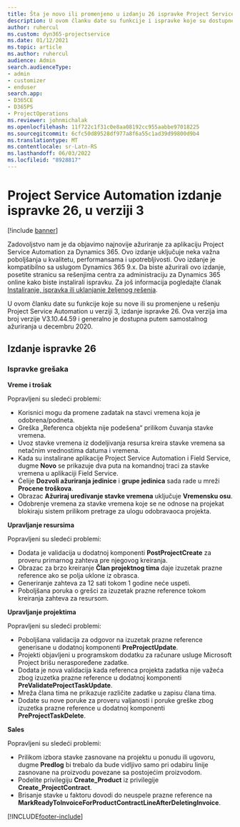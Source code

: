 ```yaml
---
title: Šta je novo ili promenjeno u izdanju 26 ispravke Project Service Automation verzije 3
description: U ovom članku date su funkcije i ispravke koje su dostupne u izdanju 26 ispravke za Project Service Automation verzije 3.
author: ruhercul
ms.custom: dyn365-projectservice
ms.date: 01/12/2021
ms.topic: article
ms.author: ruhercul
audience: Admin
search.audienceType:
- admin
- customizer
- enduser
search.app:
- D365CE
- D365PS
- ProjectOperations
ms.reviewer: johnmichalak
ms.openlocfilehash: 11f722c1f31c0e8aa08192cc955aabbe97018225
ms.sourcegitcommit: 6cfc50d89528df977a8f6a55c1ad39d99800d9b4
ms.translationtype: MT
ms.contentlocale: sr-Latn-RS
ms.lasthandoff: 06/03/2022
ms.locfileid: "8928817"
---
```

# <a name="project-service-automation-update-release-26-v3"></a>Project Service Automation izdanje ispravke 26, u verziji 3

[!include [banner](../includes/psa-now-project-operations.md)]

Zadovoljstvo nam je da objavimo najnovije ažuriranje za aplikaciju Project Service Automation za Dynamics 365. Ovo izdanje uključuje neka važna poboljšanja u kvalitetu, performansama i upotrebljivosti. Ovo izdanje je kompatibilno sa uslugom Dynamics 365 9.x. Da biste ažurirali ovo izdanje, posetite stranicu sa rešenjima centra za administraciju za Dynamics 365 online kako biste instalirali ispravku. Za još informacija pogledajte članak [Instaliranje, ispravka ili uklanjanje željenog rešenja](/power-platform/admin/install-remove-preferred-solution).

U ovom članku date su funkcije koje su nove ili su promenjene u rešenju Project Service Automation u verziji 3, izdanje ispravke 26. Ova verzija ima broj verzije V3.10.44.59 i generalno je dostupna putem samostalnog ažuriranja u decembru 2020.

## <a name="update-release-26"></a>Izdanje ispravke 26

### <a name="bug-fixes"></a>Ispravke grešaka

**Vreme i trošak**

Popravljeni su sledeći problemi:

- Korisnici mogu da promene zadatak na stavci vremena koja je odobrena/podneta.
- Greška „Referenca objekta nije podešena“ prilikom čuvanja stavke vremena.
- Uvoz stavke vremena iz dodeljivanja resursa kreira stavke vremena sa netačnim vrednostima datuma i vremena.
- Kada su instalirane aplikacije Project Service Automation i Field Service, dugme **Novo** se prikazuje dva puta na komandnoj traci za stavke vremena u aplikaciji Field Service.
- Ćelije **Dozvoli ažuriranja jedinice** i **grupe jedinica** sada rade u mreži **Procene troškova**.
- Obrazac **Ažuriraj uređivanje stavke vremena** uključuje **Vremensku osu**.
- Odobrenje vremena za stavke vremena koje se ne odnose na projekat blokiraju sistem prilikom pretrage za ulogu odobravaoca projekta.

**Upravljanje resursima**

Popravljeni su sledeći problemi:

- Dodata je validacija u dodatnoj komponenti **PostProjectCreate** za proveru primarnog zahteva pre njegovog kreiranja.
- Obrazac za brzo kreiranje **Član projektnog tima** daje izuzetak prazne reference ako se polja uklone iz obrasca.
- Generiranje zahteva za 12 sati tokom 1 godine neće uspeti.
- Poboljšana poruka o grešci za izuzetak prazne reference tokom kreiranja zahteva za resursom.

**Upravljanje projektima**

Popravljeni su sledeći problemi:

- Poboljšana validacija za odgovor na izuzetak prazne reference generisane u dodatnoj komponenti **PreProjectUpdate**.
- Projekti objavljeni u programskom dodatku za računare usluge Microsoft Project brišu neraspoređene zadatke.
- Dodata je nova validacija kada referenca projekta zadatka nije važeća zbog izuzetka prazne reference u dodatnoj komponenti **PreValidateProjectTaskUpdate**.
- Mreža člana tima ne prikazuje različite zadatke u zapisu člana tima.
- Dodate su nove poruke za proveru valjanosti i poruke greške zbog izuzetka prazne reference u dodatnoj komponenti **PreProjectTaskDelete**.

**Sales**

Popravljeni su sledeći problemi:

- Prilikom izbora stavke zasnovane na projektu u ponudu ili ugovoru, dugme **Predlog** bi trebalo da bude vidljivo samo pri odabiru linije zasnovane na proizvodu povezane sa postojećim proizvodom.
- Podelite privilegiju **Create_Product** iz privilegije **Create_ProjectContract**.
- Brisanje stavke u faktoru dovodi do neuspele prazne reference na **MarkReadyToInvoiceForProductContractLineAfterDeletingInvoice**.


[!INCLUDE[footer-include](../includes/footer-banner.md)]
